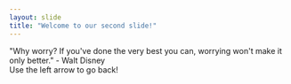 ```yaml
---
layout: slide
title: "Welcome to our second slide!"
---
```

"Why worry? If you've done the very best you can, worrying won't make it only better." - Walt Disney  
Use the left arrow to go back!
